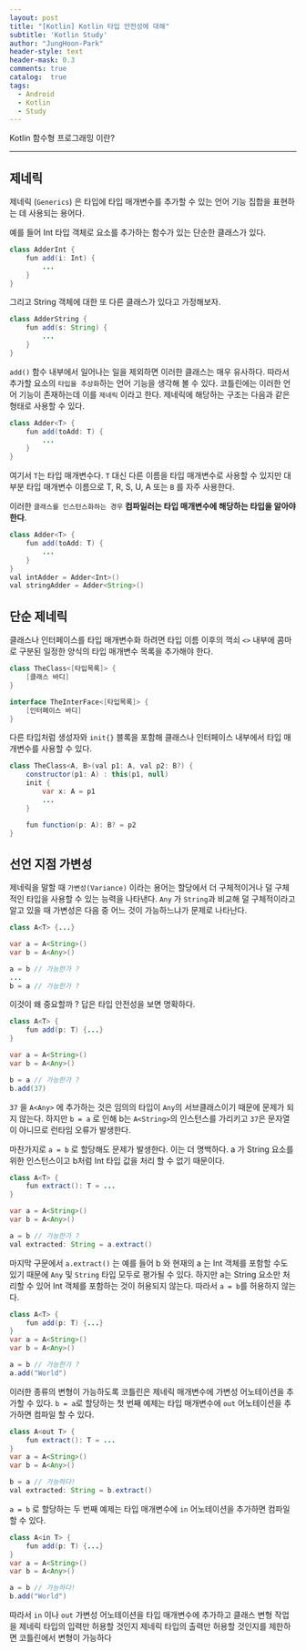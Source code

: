 ```yaml
---
layout: post
title: "[Kotlin] Kotlin 타입 안전성에 대해"
subtitle: 'Kotlin Study'
author: "JungHoon-Park"
header-style: text
header-mask: 0.3
comments: true
catalog:  true
tags:
  - Android
  - Kotlin
  - Study
---
```


Kotlin 함수형 프로그래밍 이란?

---

## 제네릭

제네릭 (`Generics`) 은 타입에 타입 매개변수를 추가할 수 있는 언어 기능 집합을 표현하는 데 사용되는 용어다.

예를 들어 Int 타입 객체로 요소를 추가하는 함수가 있는 단순한 클래스가 있다.

~~~java
class AdderInt {
    fun add(i: Int) {
        ...
    }
}
~~~

그리고 String 객체에 대한 또 다른 클래스가 있다고 가정해보자.

~~~java
class AdderString {
    fun add(s: String) {
        ...
    }
}
~~~

`add()` 함수 내부에서 일어나는 일을 제외하면 이러한 클래스는 매우 유사하다.
따라서 추가할 요소의 `타입을 추상화`하는 언어 기능을 생각해 볼 수 있다.
코틀린에는 이러한 언어 기능이 존재하는데 이를 `제네릭` 이라고 한다. 제네릭에 해당하는 구조는 다음과 같은 형태로 사용할 수 있다.

~~~java
class Adder<T> {
    fun add(toAdd: T) {
        ...
    }
}
~~~

여기서 `T`는 타입 매개변수다. `T` 대신 다른 이름을 타입 매개변수로 사용할 수 있지만 대부분 타입 매개변수 이름으로 T, R, S, U, A 또는 `B` 를 자주 사용한다.

이러한 `클래스를 인스턴스화하는 경우` **컴파일러는 타입 매개변수에 해당하는 타입을 알아야 한다**.

~~~java
class Adder<T> {
    fun add(toAdd: T) {
        ...
    }
}
val intAdder = Adder<Int>()
val stringAdder = Adder<String>()
~~~


## 단순 제네릭

클래스나 인터페이스를 타입 매개변수화 하려면 타입 이름 이후의 꺽쇠 `<>` 내부에 콤마로 구분된 일정한 양식의 타입 매개변수 목록을 추가해야 한다.

~~~java
class TheClass<[타입목록]> {
    [클래스 바디]
}

interface TheInterFace<[타입목록]> {
    [인터페이스 바디]
}
~~~

다른 타입처럼 생성자와 `init{}` 블록을 포함해 클래스나 인터페이스 내부에서 타입 매개변수를 사용할 수 있다.

~~~java
class TheClass<A, B>(val p1: A, val p2: B?) {
    constructor(p1: A) : this(p1, null)
    init {
        var x: A = p1
        ...
    }

    fun function(p: A): B? = p2
}
~~~

## 선언 지점 가변성

제네릭을 말할 때 `가변성(Variance)` 이라는 용어는 할당에서 더 구체적이거나 덜 구체적인 타입을 사용할 수 있는 능력을 나타낸다.
`Any` 가 `String`과 비교해 덜 구체적이라고 알고 있을 때 가변성은 다음 중 어느 것이 가능하느냐가 문제로 나타난다.

~~~java
class A<T> {...}

var a = A<String>()
var b = A<Any>()

a = b // 가능한가 ?
...
b = a // 가능한가 ?
~~~

이것이 왜 중요할까 ? 답은 타입 안전성을 보면 명확하다.

~~~java
class A<T> {
    fun add(p: T) {...}
}

var a = A<String>()
var b = A<Any>()

b = a // 가능한가 ?
b.add(37)
~~~

`37` 을 `A<Any>` 에 추가하는 것은 임의의 타입이 `Any`의 서브클래스이기 때문에 문제가 되지 않는다.
하지만 `b = a` 로 인해 b는 `A<String>`의 인스턴스를 가리키고 `37`은 문자열이 아니므로 런타임 오류가 발생한다.

마찬가지로 `a = b` 로 할당해도 문제가 발생한다.
이는 더 명백하다. a 가 String 요소를 위한 인스턴스이고 b처럼 Int 타입 값을 처리 할 수 없기 때문이다.


~~~java
class A<T> {
    fun extract(): T = ...
}

var a = A<String>()
var b = A<Any>()

a = b // 가능한가 ?
val extracted: String = a.extract()
~~~

마지막 구문에서 `a.extract()` 는 예를 들어 b 와 현재의 a 는 Int 객체를 포함할 수도 있기 때문에 `Any` 및 `String` 타입 모두로 평가될 수 있다.
하지만 a는 String 요소만 처리할 수 있어 Int 객체를 포함하는 것이 허용되지 않는다. 따라서 `a = b`를 허용하지 않는다.


~~~java
class A<T> {
    fun add(p: T) {...}
}
var a = A<String>()
var b = A<Any>()

a = b // 가능한가 ?
a.add("World")
~~~

이러한 종류의 변형이 가능하도록 코틀린은 제네릭 매개변수에 가변성 어노테이션을 추가할 수 있다.
`b = a`로 할당하는 첫 번째 예제는 타입 매개변수에 `out` 어노테이션을 추가하면 컴파일 할 수 있다.

~~~java
class A<out T> {
    fun extract(): T = ...
}
var a = A<String>()
var b = A<Any>()

b = a // 가능하다!
val extracted: String = b.extract()
~~~

`a = b` 로 할당하는 두 번째 예제는 타입 매개변수에 `in` 어노테이션을 추가하면 컴파일 할 수 있다.

~~~java
class A<in T> {
    fun add(p: T) {...}
}
var a = A<String>()
var b = A<Any>()

a = b // 가능하다!
b.add("World")
~~~


따라서 `in` 이나 `out` 가변성 어노테이션을 타입 매개변수에 추가하고 클래스 변형 작업을 제네릭 타입의 입력만 허용할 것인지 제네릭 타입의 출력만 허용할 것인지를 제한하면 코틀린에서 변형이 가능하다









